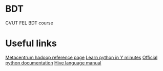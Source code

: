 # BDT
CVUT FEL BDT course

# Useful links
[Metacentrum hadoop reference page](https://wiki.metacentrum.cz/wiki/Hadoop)
[Learn python in Y minutes](https://learnxinyminutes.com/docs/python3/)
[Official python documentation](https://docs.python.org/3/)
[Hive language manual](https://cwiki.apache.org/confluence/display/Hive/LanguageManual)
